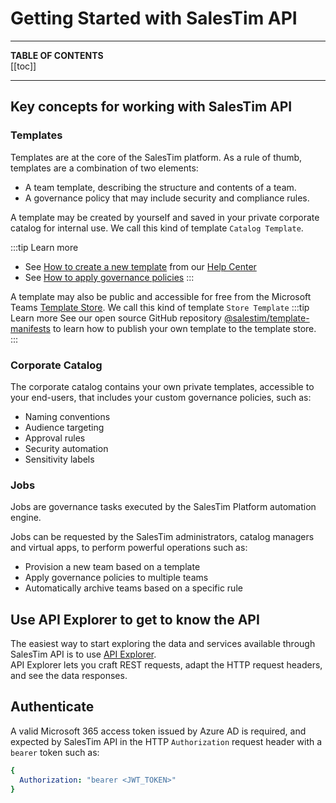 # Getting Started with SalesTim API
<Classification label="public" />

---

**TABLE OF CONTENTS**  
[[toc]]

---

## Key concepts for working with SalesTim API

### Templates
Templates are at the core of the SalesTim platform. As a rule of thumb, templates are a combination of two elements:
- A team template, describing the structure and contents of a team.
- A governance policy that may include security and compliance rules.

A template may be created by yourself and saved in your private corporate catalog for internal use. We call this kind of template `Catalog Template`.

:::tip Learn more
- See [How to create a new template](https://help.salestim.com/collections/2021774-build-your-microsoft-teams-templates) from our [Help Center](https://help.salestim.com)
- See [How to apply governance policies](https://help.salestim.com/collections/2036258-governance-policies)
:::

A template may also be public and accessible for free from the Microsoft Teams [Template Store](https://store.salestim.com). We call this kind of template `Store Template`
:::tip Learn more
See our open source GitHub repository [@salestim/template-manifests](https://github.com/SalesTim/template-manifests) to learn how to publish your own template to the template store.
:::

### Corporate Catalog
The corporate catalog contains your own private templates, accessible to your end-users, that includes your custom governance policies, such as:
- Naming conventions
- Audience targeting
- Approval rules
- Security automation
- Sensitivity labels

### Jobs
Jobs are governance tasks executed by the SalesTim Platform automation engine.

Jobs can be requested by the SalesTim administrators, catalog managers and virtual apps, to perform powerful operations such as:
- Provision a new team based on a template
- Apply governance policies to multiple teams
- Automatically archive teams based on a specific rule


## Use API Explorer to get to know the API
The easiest way to start exploring the data and services available through SalesTim API is to use [API Explorer](/api/explorer).  
API Explorer lets you craft REST requests, adapt the HTTP request headers, and see the data responses.

## Authenticate
A valid Microsoft 365 access token issued by Azure AD is required, and expected by SalesTim API in the HTTP `Authorization` request header with a `bearer` token such as:
```yaml
{
  Authorization: "bearer <JWT_TOKEN>"
}
```
